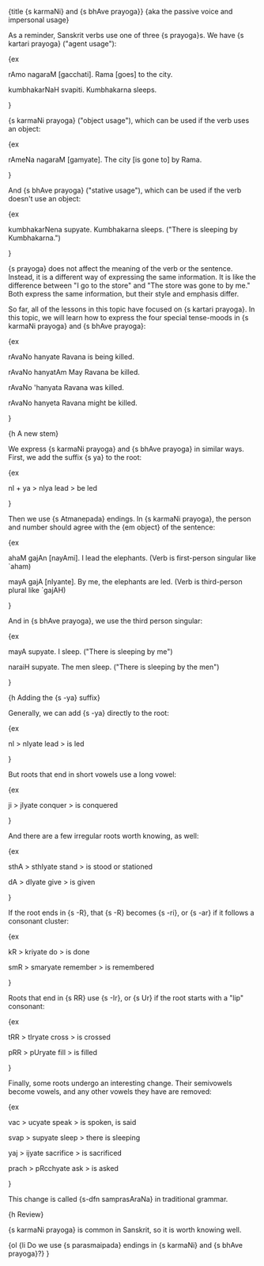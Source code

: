 {title {s karmaNi} and {s bhAve prayoga}}
{aka the passive voice and impersonal usage}

As a reminder, Sanskrit verbs use one of three {s prayoga}s. We have {s kartari
prayoga} ("agent usage"):

{ex

rAmo nagaraM [gacchati].
Rama [goes] to the city.

kumbhakarNaH svapiti.
Kumbhakarna sleeps.

}

{s karmaNi prayoga} ("object usage"), which can be used if the verb uses an
object:

{ex

rAmeNa nagaraM [gamyate].
The city [is gone to] by Rama.

}

And {s bhAve prayoga} ("stative usage"), which can be used if the verb doesn't
use an object:

{ex

kumbhakarNena supyate.
Kumbhakarna sleeps. ("There is sleeping by Kumbhakarna.")

}

{s prayoga} does not affect the meaning of the verb or the sentence. Instead,
it is a different way of expressing the same information. It is like the
difference between "I go to the store" and "The store was gone to by me." Both
express the same information, but their style and emphasis differ.

So far, all of the lessons in this topic have focused on {s kartari prayoga}.
In this topic, we will learn how to express the four special tense-moods in {s
karmaNi prayoga} and {s bhAve prayoga}:

{ex

rAvaNo hanyate
Ravana is being killed.

rAvaNo hanyatAm
May Ravana be killed.

rAvaNo 'hanyata
Ravana was killed.

rAvaNo hanyeta
Ravana might be killed.

}


{h A new stem}

We express {s karmaNi prayoga} and {s bhAve prayoga} in similar ways. First, we
add the suffix {s ya} to the root:

{ex

nI + ya > nIya
lead > be led

}

Then we use {s Atmanepada} endings. In {s karmaNi prayoga}, the person and
number should agree with the {em object} of the sentence:

{ex

ahaM gajAn [nayAmi].
I lead the elephants.
(Verb is first-person singular like `aham)

mayA gajA [nIyante].
By me, the elephants are led.
(Verb is third-person plural like `gajAH)

}

And in {s bhAve prayoga}, we use the third person singular:

{ex

mayA supyate.
I sleep. ("There is sleeping by me")

naraiH supyate.
The men sleep. ("There is sleeping by the men")

}


{h Adding the {s -ya} suffix}

Generally, we can add {s -ya} directly to the root:

{ex

nI > nIyate
lead > is led

}

But roots that end in short vowels use a long vowel:

{ex

ji > jIyate
conquer > is conquered

}

And there are a few irregular roots worth knowing, as well:

{ex

sthA > sthIyate
stand > is stood or stationed

dA > dIyate
give > is given

}

If the root ends in {s -R}, that {s -R} becomes {s -ri}, or {s -ar} if it
follows a consonant cluster:

{ex

kR > kriyate
do > is done

smR > smaryate
remember > is remembered

}

Roots that end in {s RR} use {s -Ir}, or {s Ur} if the root starts with a "lip"
consonant:

{ex

tRR > tIryate
cross > is crossed

pRR > pUryate
fill > is filled

}

Finally, some roots undergo an interesting change. Their semivowels become
vowels, and any other vowels they have are removed:

{ex

vac > ucyate
speak > is spoken, is said

svap > supyate
sleep > there is sleeping

yaj > ijyate
sacrifice > is sacrificed

prach > pRcchyate
ask > is asked

}

This change is called {s-dfn samprasAraNa} in traditional grammar.


{h Review}

{s karmaNi prayoga} is common in Sanskrit, so it is worth knowing well.

{ol
    {li Do we use {s parasmaipada} endings in {s karmaNi} and {s bhAve
    prayoga}?}
}
